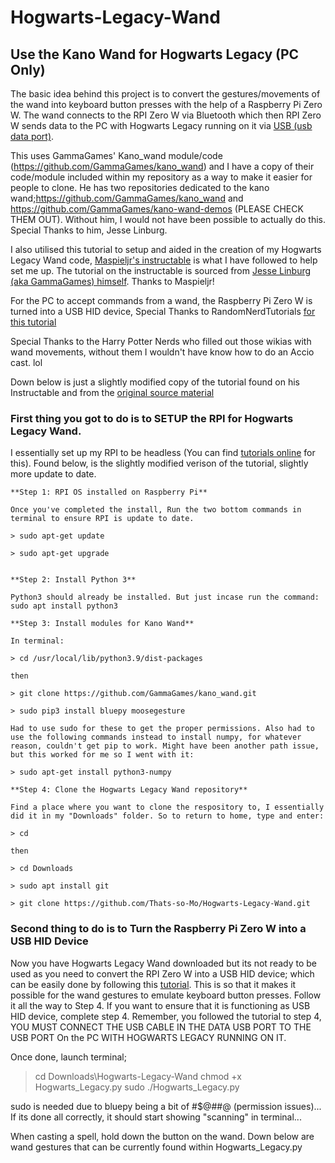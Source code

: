 # Hogwarts-Legacy-Wand
## Use the Kano Wand for Hogwarts Legacy (PC Only)

The basic idea behind this project is to convert the gestures/movements of the wand into keyboard button presses with the help of a Raspberry Pi Zero W. The wand connects to the RPI Zero W via Bluetooth which then RPI Zero W sends data to the PC with Hogwarts Legacy running on it via [USB (usb data port)](https://randomnerdtutorials.com/raspberry-pi-zero-usb-keyboard-hid/).

This uses GammaGames' Kano_wand module/code (https://github.com/GammaGames/kano_wand) and I have a copy of their code/module included within my repository as a 
way to make it easier for people to clone. He has two repositories dedicated to the kano wand;https://github.com/GammaGames/kano_wand and https://github.com/GammaGames/kano-wand-demos (PLEASE CHECK THEM OUT). Without him, I would not have been possible to actually do this. Special Thanks to him, Jesse Linburg.

I also utilised this tutorial to setup and aided in the creation of my Hogwarts Legacy Wand code, [Maspieljr's instructable](https://www.instructables.com/SmartWand) is what I have followed to help set me up. The tutorial on the instructable is sourced from [Jesse Linburg (aka GammaGames) himself](https://medium.com/@gammagames/control-a-phillips-hue-bulb-with-the-flick-of-a-wand-3a9af4826775). Thanks to Maspieljr!

For the PC to accept commands from a wand, the Raspberry Pi Zero W is turned into a USB HID device, Special Thanks to RandomNerdTutorials [for this tutorial](https://randomnerdtutorials.com/raspberry-pi-zero-usb-keyboard-hid/)

Special Thanks to the Harry Potter Nerds who filled out those wikias with wand movements, without them I wouldn't have know how to do an Accio cast. lol

Down below is just a slightly modified copy of the tutorial found on his Instructable and from the [original source material](https://medium.com/@gammagames/control-a-phillips-hue-bulb-with-the-flick-of-a-wand-3a9af4826775)

### First thing you got to do is to SETUP the RPI for Hogwarts Legacy Wand. 

I essentially set up my RPI to be headless (You can find [tutorials online](https://www.tomshardware.com/how-to/set-up-raspberry-pi) for this). Found below, is the slightly modified verison of the tutorial, slightly more update to date.

~~~
**Step 1: RPI OS installed on Raspberry Pi**

Once you've completed the install, Run the two bottom commands in terminal to ensure RPI is update to date.

> sudo apt-get update

> sudo apt-get upgrade


**Step 2: Install Python 3**

Python3 should already be installed. But just incase run the command: 
sudo apt install python3 

**Step 3: Install modules for Kano Wand**

In terminal:

> cd /usr/local/lib/python3.9/dist-packages

then

> git clone https://github.com/GammaGames/kano_wand.git

> sudo pip3 install bluepy moosegesture

Had to use sudo for these to get the proper permissions. Also had to use the following commands instead to install numpy, for whatever reason, couldn't get pip to work. Might have been another path issue, but this worked for me so I went with it:

> sudo apt-get install python3-numpy

**Step 4: Clone the Hogwarts Legacy Wand repository**

Find a place where you want to clone the respository to, I essentially did it in my "Downloads" folder. So to return to home, type and enter:

> cd

then 

> cd Downloads

> sudo apt install git

> git clone https://github.com/Thats-so-Mo/Hogwarts-Legacy-Wand.git

~~~

### Second thing to do is to Turn the Raspberry Pi Zero W into a USB HID Device

Now you have Hogwarts Legacy Wand downloaded but its not ready to be used as you need to convert the RPI Zero W into a USB HID device; which can be easily done by following this [tutorial](https://randomnerdtutorials.com/raspberry-pi-zero-usb-keyboard-hid/). This is so that it makes it possible for the wand gestures to emulate keyboard button presses. Follow it all the way to Step 4. If you want to ensure that it is functioning as USB HID device, complete step 4. Remember, you followed the tutorial to step 4, YOU MUST CONNECT THE USB CABLE IN THE DATA USB PORT TO THE USB PORT On the PC WITH HOGWARTS LEGACY RUNNING ON IT.

Once done, launch terminal;

> cd Downloads\Hogwarts-Legacy-Wand
> chmod +x Hogwarts_Legacy.py
> sudo ./Hogwarts_Legacy.py 

sudo is needed due to bluepy being a bit of #$@##@ (permission issues)... If its done all correctly, it should start showing "scanning" in terminal...

When casting a spell, hold down the button on the wand. Down below are wand gestures that can be currently found within Hogwarts_Legacy.py
